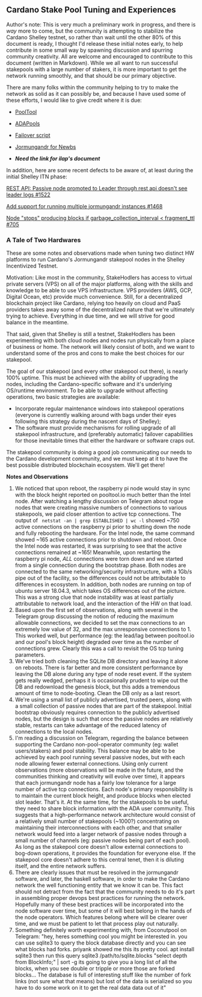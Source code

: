 ## Cardano Stake Pool Tuning and Experiences

Author's note: This is very much a preliminary work in progress, and
there is *way* more to come, but the community is attempting to
stabilize the Cardano Shelley testnet, so rather than wait until the
other 80% of this document is ready, I thought I'd release these
initial notes early, to help contribute in some small way by spawning
discussion and spurring community creativity.  All are welcome and
encouraged to contribute to this document (written in Markdown).
While we all want to run successful stakepools with a large number of
stakers, it is more important to get the network running smoothly, and
that should be our primary objective.

There are many folks within the community helping to try to make the
network as solid as it can possibly be, and because I have used some
of these efforts, I would like to give credit where it is due:

- [PoolTool](pooltool.io)

- [ADAPools](adapools.org)

- [Failover script](https://github.com/rdlrt/Alternate-Jormungandr-Testnet/blob/master/scripts/jormungandr-leaders-failover.sh)

- [Jormungandr for Newbs](https://github.com/Chris-Graffagnino/Jormungandr-for-Newbs/blob/master/docs/jormungandr_node_setup_guide.md)

- **_Need the link for ilap's document_**

In addition, here are some recent defects to be aware of, at least during the initial Shelley ITN phase:

[REST API: Passive node promoted to Leader through rest api doesn't see leader logs #1522](https://github.com/input-output-hk/jormungandr/issues/1522)

[Add support for running multiple jormungandr instances #1468](https://github.com/input-output-hk/jormungandr/issues/1468)

[Node "stops" producing blocks if garbage\_collection\_interval < fragment_ttl #705](https://github.com/input-output-hk/jormungandr/issues/705)


### A Tale of Two Hardwares

These are some notes and observations made when tuning two distinct HW
platforms to run Cardano's Jormungandr stakepool nodes in the Shelley
Incentivized Testnet.

Motivation: Like most in the community, StakeHodlers has access to
virtual private servers (VPS) on all of the major platforms, along
with the skills and knowledge to be able to use VPS infrastructure.
VPS providers (AWS, GCP, Digital Ocean, etc) provide much convenience.
Still, for a decentralized blockchain project like Cardano, relying
too heavily on cloud and PaaS providers takes away some of the
decentralized nature that we're ultimately trying to achieve.
Everything in due time, and we will strive for good balance in the
meantime.

That said, given that Shelley is still a testnet, StakeHodlers has
been experimenting with both cloud nodes and nodes run physically from
a place of business or home.  The network will likely consist of both,
and we want to understand some of the pros and cons to make the best
choices for our stakepool.

The goal of our stakepool (and every other stakepool out
there), is nearly 100% uptime.  This must be achieved with the ability
of upgrading the nodes, including the Cardano-specific software and
it's underlying OS/runtime environment.  To be able to upgrade without
affecting operations, two basic strategies are available:

- Incorporate regular maintenance windows into stakepool operations
  (everyone is currently walking around with bags under their eyes
  following this strategy during the nascent days of Shelley);
- The software must provide mechanisms for rolling upgrade of all
  stakepool infrastructure, and (preferably automatic) failover
  capabilities for those inevitable times that either the hardware or
  software craps out.

The stakepool community is doing a good job communicating our needs to
the Cardano development community, and we must keep at it to have the
best possible distributed blockchain ecosystem.  We'll get there!

**Notes and Observations**

1. We noticed that upon reboot, the raspberry pi node would stay in
   sync with the block height reported on pooltool.io much better than
   the Intel node.  After watching a lengthy discussion on Telegram
   about rogue nodes that were creating massive numbers of connections
   to various stakepools, we paid closer attention to active tcp
   connections.  The output of ``` netstat -an | grep ESTABLISHED |
   wc -l``` showed ~750 active connections on the raspberry pi prior
   to shutting down the node and fully rebooting the hardware.  For
   the Intel node, the same command showed ~165 active connections
   prior to shutdown and reboot.  Once the Intel node was restarted,
   it was surprising to see that the active connections remained at
   ~165!  Meanwhile, upon restarting the raspberry pi node, *_ALL_*
   connections were torn down and we started from a single connection
   during the bootstrap phase.  Both nodes are connected to the same
   networking/security infrastructure, with a 1Gb/s pipe out of the
   facility, so the differences could not be attributable to
   differences in ecosystem.  In addition, both nodes are running on
   top of ubuntu server 18.04.3, which takes OS differences out of the
   picture.  This was a strong clue that node instability was at least
   partially attributable to network load, and the interaction of the
   HW on that load.
2. Based upon the first set of observations, along with several in the
   Telegram group discussing the notion of reducing the maximum
   allowable connections, we decided to set the max connections to an
   extremely low value of 32, and the max unresponsive connections
   to 1.  This worked well, but performance (eg: the lead/lag between
   pooltool.io and our pool's block height) degraded over time as the
   number of connections grew.  Clearly this was a call to revisit the
   OS tcp tuning parameters.
3. We've tried both cleaning the SQLite DB directory and leaving it
   alone on reboots.  There is far better and more consistent
   performance by leaving the DB alone during any type of node reset
   event.  If the system gets really wedged, perhaps it is
   occasionally prudent to wipe out the DB and redownload the genesis
   block, but this adds a tremendous amount of time to node-booting.
   Clean the DB only as a last resort.
4. We're using a small list of publicly advertised, trusted peers,
   along with a small collection of passive nodes that are part of the
   stakepool.  Initial bootstrap obviously requires connection to the
   publicly advertised nodes, but the design is such that once the
   passive nodes are relatively stable, restarts can take advantage of
   the reduced latency of connections to the local nodes.
5. I'm reading a discussion on Telegram, regarding the balance between
   supporting the Cardano non-pool-operator community (eg: wallet
   users/stakers) and pool stability.  This balance may be able to be
   achieved by each pool running several passive nodes, but with each
   node allowing fewer external connections.  Using only current
   observations (more observations will be made in the future, and the
   communities thinking and creativity will evolve over time), it
   appears that each jormungandr node has a fairly low tolerance for a
   large number of active tcp connections.  Each node's primary
   responsibility is to maintain the current block height, and produce
   blocks when elected slot leader.  That's it.  At the same time, for
   the stakepools to be useful, they need to share block information
   with the ADA user community.  This suggests that a high-performance
   network architecture would consist of a relatively small number of
   stakepools (~1000?) concentrating on maintaining their
   interconnections with each other, and that smaller network would
   feed into a larger network of passive nodes through a small number
   of channels (eg: passive nodes being part of each pool).  As long
   as the stakepool core doesn't allow external connections to
   bog-down operations, it provides the foundation for everyone else.
   If the stakepool core doesn't adhere to this central tenet, then it
   is diluting itself, and the entire network suffers.
6. There are clearly issues that must be resolved in the jormungandr
   software, and later, the haskell software, in order to make the
   Cardano network the well functioning entity that we know it can be.
   This fact should not detract from the fact that the community needs
   to do it's part in assembling proper devops best practices for
   running the network.  Hopefully many of these best practices will
   be incorporated into the node software over time, but some of it
   will best belong in the hands of the node operators.  Which
   features belong where will be clearer over time, and we must be
   patient to let that process play out naturally.
7. Something definitely worth experimenting with, from Coconutpool on Telegram: "hey, heres something cool you might be interested in. you can use sqlite3 to query the block database directly and you can see what blocks had forks. priyank showed me this its pretty cool. apt install sqlite3 then run this query sqlite3 /path/to/sqlite.blocks "select depth from BlockInfo;" | sort -g its going to give you a long list of all the blocks, when you see double or tripple or more those are forked blocks... The database is full of interesting stuff like the number of fork links (not sure what that means) but lost of the data is serialized so you have to do some work on it to get the real data data out of it"
